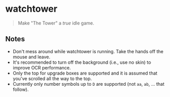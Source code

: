# watchtower

> Make "The Tower" a *true* idle game.

## Notes

- Don't mess around while watchtower is running. Take the hands off the mouse and leave.
- It's recommended to turn off the background (i.e., use no skin) to improve OCR performance.
- Only the top for upgrade boxes are supported and it is assumed that you've scrolled all the way to the top.
- Currently only number symbols up to `D` are supported (not `aa`, `ab`, ... that follow).